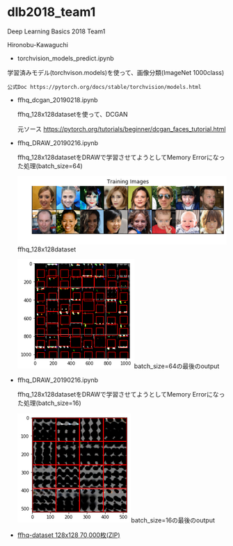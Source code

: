 # dlb2018_team1
Deep Learning Basics 2018 Team1

Hironobu-Kawaguchi

- torchvision_models_predict.ipynb

学習済みモデル(torchvison.models)を使って、画像分類(ImageNet 1000class)

    公式Doc https://pytorch.org/docs/stable/torchvision/models.html

- ffhq_dcgan_20190218.ipynb

    ffhq_128x128datasetを使って、DCGAN

    元ソース https://pytorch.org/tutorials/beginner/dcgan_faces_tutorial.html

- ffhq_DRAW_20190216.ipynb

    ffhq_128x128datasetをDRAWで学習させてようとしてMemory Errorになった処理(batch_size=64)

    ![ffhq_128x128dataset](image/output_11_1.png)ffhq_128x128dataset

    ![batch_size=64の最後のoutput](image/output_29_10.png)batch_size=64の最後のoutput

- ffhq_DRAW_20190216.ipynb

    ffhq_128x128datasetをDRAWで学習させてようとしてMemory Errorになった処理(batch_size=16)

    ![batch_size=16の最後のoutput](image/output_25_2568.png)batch_size=16の最後のoutput


- [ffhq-dataset 128x128 70,000枚(ZIP)](https://1drv.ms/u/s!AvHteFLdGh-Dk6ADkTBKk1ngn7unDw)
